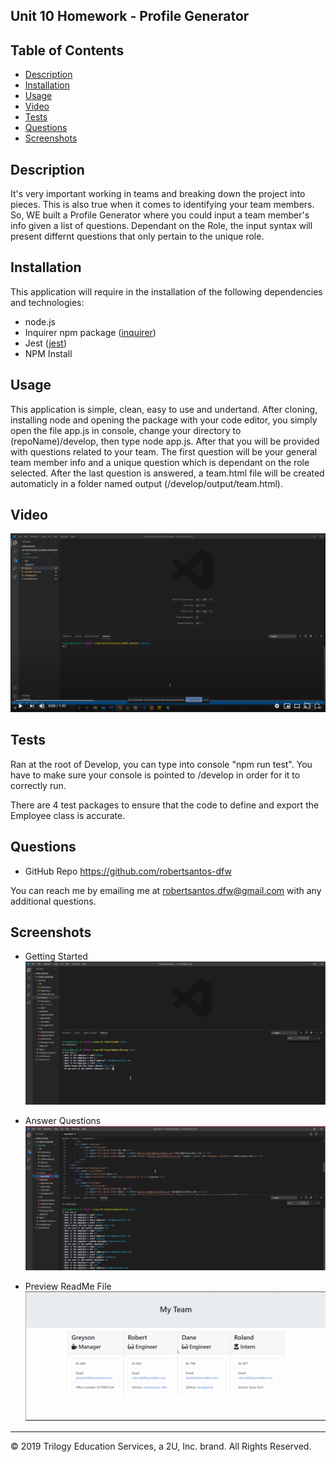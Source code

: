 ## Unit 10 Homework - Profile Generator

## Table of Contents

* [Description](#description)
* [Installation](#installation)
* [Usage](#usage)
* [Video](#video)
* [Tests](#tests)
* [Questions](#questions)
* [Screenshots](#screenshots)

## Description 

It's very important working in teams and breaking down the project into pieces. This is also true when it comes to identifying your team members. So, WE built a Profile Generator where you could input a team member's info given a list of questions. Dependant on the Role, the input syntax will present differnt questions that only pertain to the unique role.

## Installation

This application will require in the installation of the following dependencies and technologies:
* node.js
* Inquirer npm package ([inquirer](https://www.npmjs.com/package/inquirer))
* Jest ([jest](https://jestjs.io/)) 
* NPM Install

## Usage 

This application is simple, clean, easy to use and undertand. After cloning, installing node and opening the package with your code editor, you simply open the file app.js in console, change your directory to (repoName)/develop, then type node app.js. After that you will be provided with questions related to your team. The first question will be your general team member info and a unique question which is dependant on the role selected. After the last question is answered, a team.html file will be created automaticly in a folder named output (/develop/output/team.html).


## Video

[![](./develop/assets/youtube.png)](https://youtu.be/UE4TTtjjDHM "ReadMe Generator")


## Tests

Ran at the root of Develop, you can type into console "npm run test". You have to make sure your console is pointed to <reponame>/develop in order for it to correctly run.

There are 4 test packages to ensure that the code to define and export the Employee class is accurate.

## Questions

* GitHub Repo https://github.com/robertsantos-dfw

You can reach me by emailing me at robertsantos.dfw@gmail.com with any additional questions.

## Screenshots

* Getting Started
![Getting Started](./develop/assets/screenshot01.png)

* Answer Questions
![Answer Questions](./develop/assets/screenshot02.png)

* Preview ReadMe File
![Preview HTML File](./develop/assets/screenshot03.png)

---
© 2019 Trilogy Education Services, a 2U, Inc. brand. All Rights Reserved.
